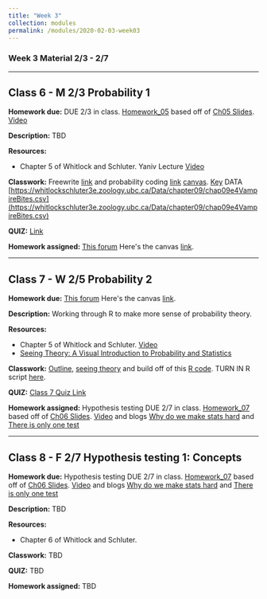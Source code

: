 ```yaml
---
title: "Week 3"
collection: modules
permalink: /modules/2020-02-03-week03
---
```


### Week 3 Material 2/3 - 2/7

---

## Class 6 - M 2/3 Probability 1

**Homework due:** DUE 2/3 in class. [Homework_05](https://drive.google.com/open?id=1nW1Gr-_cWfVq0u5U8t5ZTXsLKS3f5MEA) based off of [Ch05 Slides](https://drive.google.com/open?id=16ol45OeawSgi7pngNsuM2t9hJoaNmHor). [Video](https://youtu.be/H8LnzgQxNoM)

**Description:** TBD

**Resources:**

- Chapter 5 of Whitlock and Schluter. Yaniv Lecture [Video](https://youtu.be/H8LnzgQxNoM)

**Classwork:** Freewrite [link](https://drive.google.com/open?id=1CpQSvcV0Bz9-IOHyMM3mGF9HeZRcpWWl) and probability coding [link](https://drive.google.com/open?id=1rW-X9ebBptdg3CFLswwQ9UntmHvp9sSR) [canvas](https://canvas.umn.edu/courses/151855/assignments/1003717).  [Key](https://drive.google.com/open?id=1VneoAmjlMoHKx6WS0d32GCtts78IsxPZ)   DATA [https://whitlockschluter3e.zoology.ubc.ca/Data/chapter09/chap09e4VampireBites.csv](https://whitlockschluter3e.zoology.ubc.ca/Data/chapter09/chap09e4VampireBites.csv)

**QUIZ:** [Link](https://canvas.umn.edu/courses/151855/quizzes/237817)

**Homework assigned:** [This forum](https://docs.google.com/forms/d/e/1FAIpQLSc0WqFG2wJVqBEvIu2zErAPEEKo8CJfYIiNWio-6kk-fPmG3w/viewform) Here's the canvas [link](https://canvas.umn.edu/courses/151855/assignments/1003920).

---

## Class 7 - W 2/5 Probability 2

**Homework due:**  [This forum](https://docs.google.com/forms/d/e/1FAIpQLSc0WqFG2wJVqBEvIu2zErAPEEKo8CJfYIiNWio-6kk-fPmG3w/viewform) Here's the canvas [link](https://canvas.umn.edu/courses/151855/assignments/1003920).

**Description:** Working through R to make more sense of probability theory.

**Resources:**

- Chapter 5 of Whitlock and Schluter. [Video](https://youtu.be/H8LnzgQxNoM)
- [Seeing Theory: A Visual Introduction to Probability and Statistics](https://seeing-theory.brown.edu/)

**Classwork:** [Outline](https://drive.google.com/open?id=1H9fLxxzEhgedmnG684f0ZbYCNXrqmxfy), [seeing theory](https://seeing-theory.brown.edu/) and build off of this [R code](https://drive.google.com/open?id=1ejrkhpGi6rlC9_0EOaM1onUNnnZSrtr0).   TURN IN R script [here](https://canvas.umn.edu/courses/151855/assignments/1006092).

**QUIZ:** [Class 7 Quiz Link](https://canvas.umn.edu/courses/151855/quizzes/238173)

**Homework assigned:** Hypothesis testing DUE 2/7 in class. [Homework_07](https://drive.google.com/open?id=1sF8dtZLt65VUx7JlqaFmvWKT7Edh_E3t) based off of [Ch06 Slides](https://drive.google.com/open?id=1UmoL1fa-1Klh3ru7VGeMWk1Gmd43qF9S). [Video](https://youtu.be/jO1czUivShE) and blogs [Why do we make stats hard](https://scientistseessquirrel.wordpress.com/2015/10/06/why-do-we-make-statistics-so-hard-for-our-students/) and  [There is only one test](http://allendowney.blogspot.com/2016/06/there-is-still-only-one-test.html)

---

## Class 8 - F 2/7 Hypothesis testing 1: Concepts

**Homework due:** Hypothesis testing DUE 2/7 in class. [Homework_07](https://drive.google.com/open?id=1sF8dtZLt65VUx7JlqaFmvWKT7Edh_E3t) based off of [Ch06 Slides](https://drive.google.com/open?id=1UmoL1fa-1Klh3ru7VGeMWk1Gmd43qF9S). [Video](https://youtu.be/jO1czUivShE) and blogs [Why do we make stats hard](https://scientistseessquirrel.wordpress.com/2015/10/06/why-do-we-make-statistics-so-hard-for-our-students/) and  [There is only one test](http://allendowney.blogspot.com/2016/06/there-is-still-only-one-test.html)

**Description:** TBD

**Resources:**

- Chapter 6 of Whitlock and Schluter.

**Classwork:** TBD

**QUIZ:** TBD

**Homework assigned:** TBD
